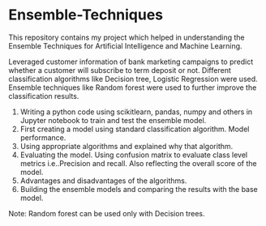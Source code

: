 # Ensemble-Techniques
This repository contains my project which helped in understanding the Ensemble Techniques for Artificial Intelligence and Machine Learning.

Leveraged customer information of bank marketing campaigns to predict whether a customer will subscribe to term deposit or not. Different classification algorithms like Decision tree, Logistic Regression were used. Ensemble techniques like Random forest were used to further improve the classification results.

1.	Writing a python code using scikitlearn, pandas, numpy and others in Jupyter notebook to train and test the ensemble model.
2.	First creating a model using standard classification algorithm.
    Model performance.
3.	Using appropriate algorithms and explained why that algorithm.
4.	Evaluating the model. Using confusion matrix to evaluate class level metrics i.e..Precision and recall. 
    Also reflecting the overall score of the model.
5.	Advantages and disadvantages of the algorithms.
6.	Building the ensemble models and comparing the results with the base model. 

Note: Random forest can be used only with Decision trees. 

